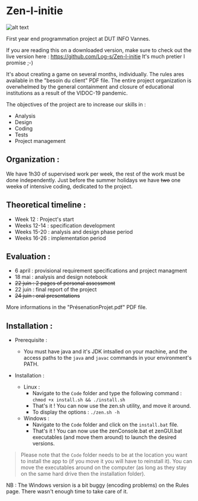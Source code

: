 # Zen-l-initie

![alt text](https://github.com/Log-s/Zen-l-initie/blob/master/Resources/logoZen.png)

First year end programmation project at DUT INFO Vannes.


If you are reading this on a downloaded version, make sure to check out the live version here :
https://github.com/Log-s/Zen-l-initie It's much pretier I promise ;-)

It's about creating a game on several months, individually. The rules ares available in the "besoin du client" PDF file. The entire project organization is overwhelmed by the general containment and closure of educational institutions as a result of the VIDOC-19 pandemic.


The objectives of the project are to increase our skills in :
* Analysis
* Design
* Coding
* Tests
* Project management

    
Organization :
-
We have 1h30 of supervised work per week, the rest of the work must be done independently.
Just before the summer holidays we have ~~two~~ one week~~s~~ of intensive coding, dedicated to the project.


Theoretical timeline :
-
* Week 12 : Project's start
* Weeks 12-14 : specification development
* Weeks 15-20 : analysis and design phase period
* Weeks 16-26 : implementation period   


Evaluation :
-
* 6 april : provisional requirement specifications and project managment
* 18 mai : analysis and design notebook
* ~~22 juin : 2 pages of personal assessment~~
* 22 juin : final report of the project
* ~~24 juin : oral presentations~~


More informations in the "PrésenationProjet.pdf" PDF file.


Installation :
-
* Prerequisite :
	* You must have java and it's JDK intsalled on your machine, and the access paths to the ```java``` and ```javac``` commands in your environment's PATH.

* Installation :
	* Linux :
		* Navigate to the ```Code``` folder and type the following command : ```chmod +x install.sh && ./install.sh```
		* That's it ! You can now use the zen.sh utility, and move it around.
		* To display the options : ```./zen.sh -h```
	* Windows :
		* Navigate to the ```Code``` folder and click on the ```install.bat``` file.
		* That's it !  You can now use the zenConsole.bat et zenGUI.bat executables (and move them around) to launch the desired versions.

> Please note that the ```Code``` folder needs to be at the location you want to install the app to (if you move it you will have to reinstall it). You can move the executables around on the computer (as long as they stay on the same hard drive then the installation folder).

NB : The Windows version is a bit buggy (encoding problems) on the Rules page. There wasn't enough time to take care of it.
